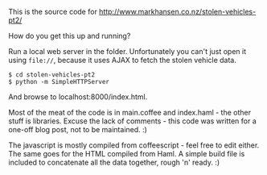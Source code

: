This is the source code for http://www.markhansen.co.nz/stolen-vehicles-pt2/

How do you get this up and running?

Run a local web server in the folder. Unfortunately you can't just open it
using `file://`, because it uses AJAX to fetch the stolen vehicle data.

    $ cd stolen-vehicles-pt2
    $ python -m SimpleHTTPServer

And browse to localhost:8000/index.html.

Most of the meat of the code is in main.coffee and index.haml - the other stuff
is libraries. Excuse the lack of comments - this code was written for a one-off
blog post, not to be maintained. :)

The javascript is mostly compiled from coffeescript - feel free to edit either.
The same goes for the HTML compiled from Haml. A simple build file is included
to concatenate all the data together, rough 'n' ready. :)
